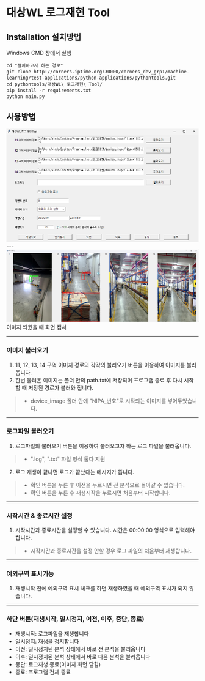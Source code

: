 # 대상WL 로그재현 Tool

## Installation 설치방법
Windows CMD 창에서 실행

```shell
cd "설치하고자 하는 경로"
git clone http://corners.iptime.org:30000/corners_dev_grp1/machine-learning/test-applications/python-applications/pythontools.git
cd pythontools/대상WL\ 로그재현\ Tool/
pip install -r requirements.txt
python main.py
```

## 사용방법

<img src="./program_capture.png">
---
<img src="./program_capture2.png"> 이미지 띄웠을 때 화면 캡쳐

---

### 이미지 불러오기
1. 11, 12, 13, 14 구역 이미지 경로의 각각의 불러오기 버튼을 이용하여 이미지를 불러옵니다.
2. 한번 불러온 이미지는 폴더 안의 path.txt에 저장되며 프로그램 종료 후 다시 시작할 때 저장된 경로가 불러와 집니다.
> * device_image 폴더 안에 "NIPA_번호"로 시작되는 이미지를 넣어두었습니다.

---

### 로그파일 불러오기
1. 로그파일의 불러오기 버튼을 이용하여 불러오고자 하는 로그 파일을 불러옵니다.
> * ".log", ".txt" 파일 형식 둘다 지원
2. 로그 재생이 끝나면 로그가 끝났다는 메시지가 뜹니다.
> * 확인 버튼을 누른 후 이전을 누르시면 전 분석으로 돌아갈 수 있습니다.
> * 확인 버튼을 누른 후 재생시작을 누르시면 처음부터 시작합니다.

---

### 시작시간 & 종료시간 설정
1. 시작시간과 종료시간을 설정할 수 있습니다. 시간은 00:00:00 형식으로 입력해야합니다.
> * 시작시간과 종료시간을 설정 안할 경우 로그 파일의 처음부터 재생합니다.

---

### 예외구역 표시기능
1. 재생시작 전에 예외구역 표시 체크를 하면 재생하였을 때 예외구역 표시가 되지 않습니다.

---

### 하단 버튼(재생시작, 일시정지, 이전, 이후, 중단, 종료)
- 재생시작: 로그파일을 재생합니다
- 일시정지: 재생을 정지합니다
- 이전: 일시정지된 분석 상태에서 바로 전 분석을 불러옵니다
- 이후: 일시정지된 분석 상태에서 바로 다음 분석을 불러옵니다
- 중단: 로그재생 종료(이미지 화면 닫힘)
- 종료: 프로그램 전체 종료
